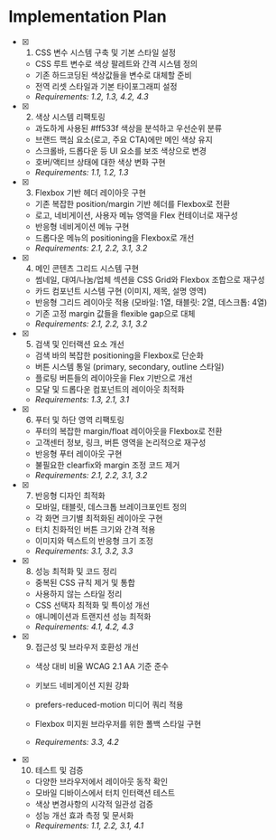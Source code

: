 # Implementation Plan

- [x] 1. CSS 변수 시스템 구축 및 기본 스타일 설정

  - CSS 루트 변수로 색상 팔레트와 간격 시스템 정의
  - 기존 하드코딩된 색상값들을 변수로 대체할 준비
  - 전역 리셋 스타일과 기본 타이포그래피 설정
  - _Requirements: 1.2, 1.3, 4.2, 4.3_

- [x] 2. 색상 시스템 리팩토링

  - 과도하게 사용된 #ff533f 색상을 분석하고 우선순위 분류
  - 브랜드 핵심 요소(로고, 주요 CTA)에만 메인 색상 유지
  - 스크롤바, 드롭다운 등 UI 요소를 보조 색상으로 변경
  - 호버/액티브 상태에 대한 색상 변화 구현
  - _Requirements: 1.1, 1.2, 1.3_

- [x] 3. Flexbox 기반 헤더 레이아웃 구현

  - 기존 복잡한 position/margin 기반 헤더를 Flexbox로 전환
  - 로고, 네비게이션, 사용자 메뉴 영역을 Flex 컨테이너로 재구성
  - 반응형 네비게이션 메뉴 구현
  - 드롭다운 메뉴의 positioning을 Flexbox로 개선
  - _Requirements: 2.1, 2.2, 3.1, 3.2_

- [x] 4. 메인 콘텐츠 그리드 시스템 구현

  - 썸네일, 대여/나눔/업체 섹션을 CSS Grid와 Flexbox 조합으로 재구성
  - 카드 컴포넌트 시스템 구현 (이미지, 제목, 설명 영역)
  - 반응형 그리드 레이아웃 적용 (모바일: 1열, 태블릿: 2열, 데스크톱: 4열)
  - 기존 고정 margin 값들을 flexible gap으로 대체
  - _Requirements: 2.1, 2.2, 3.1, 3.2_

- [x] 5. 검색 및 인터랙션 요소 개선

  - 검색 바의 복잡한 positioning을 Flexbox로 단순화
  - 버튼 시스템 통일 (primary, secondary, outline 스타일)
  - 플로팅 버튼들의 레이아웃을 Flex 기반으로 개선
  - 모달 및 드롭다운 컴포넌트의 레이아웃 최적화
  - _Requirements: 1.3, 2.1, 3.1_

- [x] 6. 푸터 및 하단 영역 리팩토링

  - 푸터의 복잡한 margin/float 레이아웃을 Flexbox로 전환
  - 고객센터 정보, 링크, 버튼 영역을 논리적으로 재구성
  - 반응형 푸터 레이아웃 구현
  - 불필요한 clearfix와 margin 조정 코드 제거
  - _Requirements: 2.1, 2.2, 3.1, 3.2_

- [x] 7. 반응형 디자인 최적화

  - 모바일, 태블릿, 데스크톱 브레이크포인트 정의
  - 각 화면 크기별 최적화된 레이아웃 구현
  - 터치 친화적인 버튼 크기와 간격 적용
  - 이미지와 텍스트의 반응형 크기 조정
  - _Requirements: 3.1, 3.2, 3.3_

- [x] 8. 성능 최적화 및 코드 정리

  - 중복된 CSS 규칙 제거 및 통합
  - 사용하지 않는 스타일 정리
  - CSS 선택자 최적화 및 특이성 개선
  - 애니메이션과 트랜지션 성능 최적화
  - _Requirements: 4.1, 4.2, 4.3_

- [x] 9. 접근성 및 브라우저 호환성 개선

  - 색상 대비 비율 WCAG 2.1 AA 기준 준수
  - 키보드 네비게이션 지원 강화
  - prefers-reduced-motion 미디어 쿼리 적용
  - Flexbox 미지원 브라우저를 위한 폴백 스타일 구현

  - _Requirements: 3.3, 4.2_

- [x] 10. 테스트 및 검증


  - 다양한 브라우저에서 레이아웃 동작 확인
  - 모바일 디바이스에서 터치 인터랙션 테스트
  - 색상 변경사항의 시각적 일관성 검증
  - 성능 개선 효과 측정 및 문서화
  - _Requirements: 1.1, 2.2, 3.1, 4.1_
